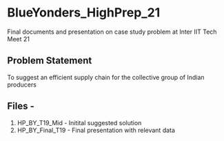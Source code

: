 # BlueYonders_HighPrep_21
Final documents and presentation on case study problem at Inter IIT Tech Meet 21

## Problem Statement
To suggest an efficient supply chain for the collective group of Indian producers

## Files - 
1. HP_BY_T19_Mid - Initital suggested solution
2. HP_BY_Final_T19 - Final presentation with relevant data
